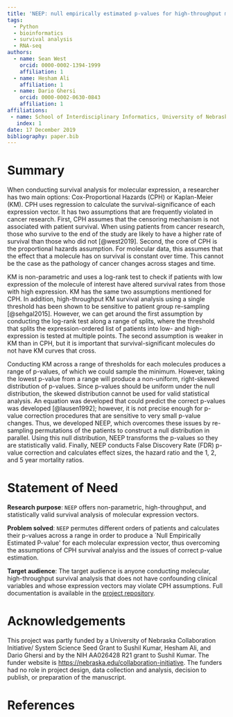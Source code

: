 ```yaml
---
title: 'NEEP: null empirically estimated p-values for high-throughput molecular survival analysis'
tags:
  - Python
  - bioinformatics
  - survival analysis
  - RNA-seq
authors:
  - name: Sean West
    orcid: 0000-0002-1394-1999
    affiliation: 1
  - name: Hesham Ali
    affiliation: 1
  - name: Dario Ghersi
    orcid: 0000-0002-0630-0843
    affiliation: 1
affiliations:
 - name: School of Interdisciplinary Informatics, University of Nebraska at Omaha
   index: 1
date: 17 December 2019
bibliography: paper.bib
---
```


# Summary

When conducting survival analysis for molecular expression, a researcher has
two main options: Cox-Proportional Hazards (CPH) or Kaplan-Meier (KM). CPH uses regression to
calculate the survival-significance of each expression vector. It has two 
assumptions that are frequently violated in cancer research. First, CPH 
assumes that the censoring mechanism is not associated with patient survival.
When using patients from cancer research, those who survive to the end of 
the study are likely to have a higher rate of survival than those who did
not [@west2019]. Second, the core of CPH is the proportional hazards assumption. 
For molecular data, this assumes that the effect that a molecule has on survival
is constant over time. This cannot be the case as the pathology of cancer
changes across stages and time. 

KM is non-parametric and uses a log-rank test to check if patients with
low expression of the molecule of interest have altered survival rates 
from those with high expression. KM has the same two assumptions mentioned
for CPH. In addition, high-throughput KM survival analysis
using a single threshold has been shown to be sensitive to patient group
re-sampling [@sehgal2015]. However, we can get around the first assumption by conducting
the log-rank test along a range of splits, where the threshold that 
splits the expression-ordered list of patients into low- and high-expression
is tested at multiple points.  The second assumption is weaker in KM than
in CPH, but it is important that survival-significant molecules do not 
have KM curves that cross. 
 
Conducting KM across a range of thresholds for each molecules produces a
range of p-values, of which we could sample the minimum. However, 
taking the lowest p-value from a range will produce a non-uniform, 
right-skewed distribution of p-values. Since p-values should be uniform
under the null distribution, the skewed distribution cannot be used for
valid statistical analysis.
An equation was developed that could predict the correct p-values was
developed [@lausen1992]; however, it is not precise enough for p-value correction
procedures that are sensitive to very small p-value changes. Thus, we 
developed NEEP, which overcomes these issues by re-sampling permutations
of the patients to construct a null distribution in parallel. Using this
null distribution, NEEP transforms the p-values so they are statistically
valid. Finally, NEEP conducts False Discovery Rate (FDR) p-value correction and calculates 
effect sizes, the hazard ratio and the 1, 2, and 5 year mortality
ratios.


# Statement of Need 

**Research purpose**: `NEEP` offers non-parametric, high-throughput, and statistically valid survival analysis of molecular expression vectors.

**Problem solved**: `NEEP` permutes different orders of patients and calculates their p-values across a range in order to produce a `Null Empirically Estimated P-value' for each molecular expression vector, thus overcoming the assumptions of CPH survival analyiss and the issues of correct p-value estimation. 

**Target audience**: The target audience is anyone conducting molecular, high-throughput survival analysis that does not have confounding clinical variables and whose expression vectors may violate CPH assumptions. Full documentation is available in the [project repository](https://github.com/thecodingdoc/neep).


# Acknowledgements 

This project was partly funded by a
University of Nebraska Collaboration Initiative/
System Science Seed Grant to Sushil Kumar, Hesham Ali, and Dario Ghersi and
by the NIH AA026428 R21 grant to Sushil Kumar. The funder
website is https://nebraska.edu/collaboration-initiative. The funders had no role in project design,
data collection and analysis, decision to publish, or
preparation of the manuscript.

# References